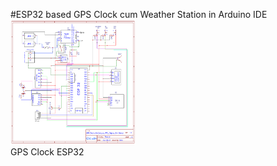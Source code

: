 #ESP32 based GPS Clock cum Weather Station in Arduino IDE <br/>
<img src="https://raw.githubusercontent.com/chikne97/esp-arduino-gps-clock-weatherstation/main/Schematic/Schematic_GPS%20Clock.png" alt="schematics_gps_clock_chikne97" width="200" height="200"> <br/>
GPS Clock ESP32 <br/><br/>
